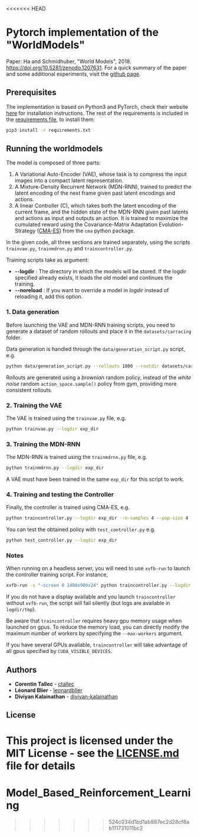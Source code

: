<<<<<<< HEAD
# Pytorch implementation of the "WorldModels"

Paper: Ha and Schmidhuber, "World Models", 2018. https://doi.org/10.5281/zenodo.1207631. For a quick summary of the paper and some additional experiments, visit the [github page](https://ctallec.github.io/world-models/).


## Prerequisites

The implementation is based on Python3 and PyTorch, check their website [here](https://pytorch.org) for installation instructions. The rest of the requirements is included in the [requirements file](requirements.txt), to install them:
```bash
pip3 install -r requirements.txt
```

## Running the worldmodels

The model is composed of three parts:

  1. A Variational Auto-Encoder (VAE), whose task is to compress the input images into a compact latent representation.
  2. A Mixture-Density Recurrent Network (MDN-RNN), trained to predict the latent encoding of the next frame given past latent encodings and actions.
  3. A linear Controller (C), which takes both the latent encoding of the current frame, and the hidden state of the MDN-RNN given past latents and actions as input and outputs an action. It is trained to maximize the cumulated reward using the Covariance-Matrix Adaptation Evolution-Strategy ([CMA-ES](http://www.cmap.polytechnique.fr/~nikolaus.hansen/cmaartic.pdf)) from the `cma` python package.

In the given code, all three sections are trained separately, using the scripts `trainvae.py`, `trainmdrnn.py` and `traincontroller.py`.

Training scripts take as argument:
* **--logdir** : The directory in which the models will be stored. If the logdir specified already exists, it loads the old model and continues the training.
* **--noreload** : If you want to override a model in *logdir* instead of reloading it, add this option.

### 1. Data generation
Before launching the VAE and MDN-RNN training scripts, you need to generate a dataset of random rollouts and place it in the `datasets/carracing` folder.

Data generation is handled through the `data/generation_script.py` script, e.g.
```bash
python data/generation_script.py --rollouts 1000 --rootdir datasets/carracing --threads 8
```

Rollouts are generated using a *brownian* random policy, instead of the *white noise* random `action_space.sample()` policy from gym, providing more consistent rollouts.

### 2. Training the VAE
The VAE is trained using the `trainvae.py` file, e.g.
```bash
python trainvae.py --logdir exp_dir
```

### 3. Training the MDN-RNN
The MDN-RNN is trained using the `trainmdrnn.py` file, e.g.
```bash
python trainmdrnn.py --logdir exp_dir
```
A VAE must have been trained in the same `exp_dir` for this script to work.
### 4. Training and testing the Controller
Finally, the controller is trained using CMA-ES, e.g.
```bash
python traincontroller.py --logdir exp_dir --n-samples 4 --pop-size 4 --target-return 950 --display
```
You can test the obtained policy with `test_controller.py` e.g.
```bash
python test_controller.py --logdir exp_dir
```

### Notes
When running on a headless server, you will need to use `xvfb-run` to launch the controller training script. For instance,
```bash
xvfb-run -s "-screen 0 1400x900x24" python traincontroller.py --logdir exp_dir --n-samples 4 --pop-size 4 --target-return 950 --display
```
If you do not have a display available and you launch `traincontroller` without
`xvfb-run`, the script will fail silently (but logs are available in
`logdir/tmp`).

Be aware that `traincontroller` requires heavy gpu memory usage when launched
on gpus. To reduce the memory load, you can directly modify the maximum number
of workers by specifying the `--max-workers` argument.

If you have several GPUs available, `traincontroller` will take advantage of
all gpus specified by `CUDA_VISIBLE_DEVICES`.

## Authors

* **Corentin Tallec** - [ctallec](https://github.com/ctallec)
* **Léonard Blier** - [leonardblier](https://github.com/leonardblier)
* **Diviyan Kalainathan** - [diviyan-kalainathan](https://github.com/diviyan-kalainathan)


## License

This project is licensed under the MIT License - see the [LICENSE.md](LICENSE.md) file for details
=======
# Model_Based_Reinforcement_Learning
>>>>>>> 524c034d1bd1ab887ec2d28cf8ab111731011bc2
